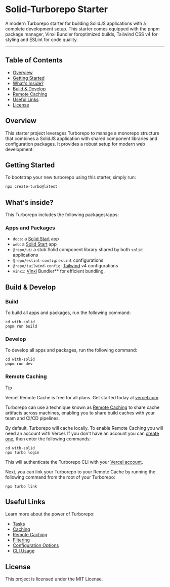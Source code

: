 # Solid-Turborepo Starter

A modern Turborepo starter for building SolidJS applications with a complete development setup. This starter comes equipped with the pnpm package manager, Vinxi Bundler foroptimized builds, Tailwind CSS v4 for styling and ESLint for code quality.

---

## Table of Contents

- [Overview](#overview)
- [Getting Started](#getting-started)
- [What's Inside?](#whats-inside)
- [Build & Develop](#build--develop)
- [Remote Caching](#remote-caching)
- [Useful Links](#useful-links)
- [License](#license)

## Overview

This starter project leverages Turborepo to manage a monorepo structure that combines a SolidJS application with shared component libraries and configuration packages. It provides a robust setup for modern web development:

## Getting Started

To bootstrap your new turborepo using this starter, simply run:

```sh
npx create-turbo@latest
```

## What's inside?

This Turborepo includes the following packages/apps:

### Apps and Packages

- `docs`: a [Solid Start](https://start.solidjs.com/) app
- `web`: a [Solid Start](https://start.solidjs.com/) app
- `@repo/ui`: a stub Solid component library shared by both `solid` applications
- `@repo/eslint-config`: `eslint` configurations
- `@repo/tailwind-config`: [Tailwind](https://tailwindcss.com/) v4 configurations
- `vinxi`: [Vinxi](https://vinxi.vercel.app/) Bundler\*\* for efficient bundling.

## Build & Develop

### Build

To build all apps and packages, run the following command:

```
cd with-solid
pnpm run build
```

### Develop

To develop all apps and packages, run the following command:

```
cd with-solid
pnpm run dev
```

### Remote Caching

> [!TIP]
> Vercel Remote Cache is free for all plans. Get started today at [vercel.com](https://vercel.com/signup?/signup?utm_source=remote-cache-sdk&utm_campaign=free_remote_cache).

Turborepo can use a technique known as [Remote Caching](https://turbo.build/docs/core-concepts/remote-caching) to share cache artifacts across machines, enabling you to share build caches with your team and CI/CD pipelines.

By default, Turborepo will cache locally. To enable Remote Caching you will need an account with Vercel. If you don't have an account you can [create one](https://vercel.com/signup?utm_source=turborepo-examples), then enter the following commands:

```
cd with-solid
npx turbo login
```

This will authenticate the Turborepo CLI with your [Vercel account](https://vercel.com/docs/concepts/personal-accounts/overview).

Next, you can link your Turborepo to your Remote Cache by running the following command from the root of your Turborepo:

```
npx turbo link
```

## Useful Links

Learn more about the power of Turborepo:

- [Tasks](https://turbo.build/docs/core-concepts/monorepos/running-tasks)
- [Caching](https://turbo.build/docs/core-concepts/caching)
- [Remote Caching](https://turbo.build/docs/core-concepts/remote-caching)
- [Filtering](https://turbo.build/docs/core-concepts/monorepos/filtering)
- [Configuration Options](https://turbo.build/docs/reference/configuration)
- [CLI Usage](https://turbo.build/docs/reference/command-line-reference)

## License

This project is licensed under the MIT License.
